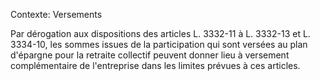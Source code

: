 Contexte: Versements

Par dérogation aux dispositions des articles L. 3332-11 à L. 3332-13 et L. 3334-10, les sommes issues de la participation qui sont versées au plan d'épargne pour la retraite collectif peuvent donner lieu à versement complémentaire de l'entreprise dans les limites prévues à ces articles.
